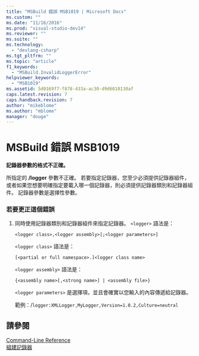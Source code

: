 ```yaml
---
title: "MSBuild 錯誤 MSB1019 | Microsoft Docs"
ms.custom: ""
ms.date: "11/16/2016"
ms.prod: "visual-studio-dev14"
ms.reviewer: ""
ms.suite: ""
ms.technology: 
  - "devlang-csharp"
ms.tgt_pltfrm: ""
ms.topic: "article"
f1_keywords: 
  - "MSBuild.InvalidLoggerError"
helpviewer_keywords: 
  - "MSB1019"
ms.assetid: 5d0169f7-f878-433a-ac30-d9d6010130af
caps.latest.revision: 7
caps.handback.revision: 7
author: "mikeblome"
ms.author: "mblome"
manager: "douge"
---
```

# MSBuild 錯誤 MSB1019
**記錄器參數的格式不正確。**  
  
 所指定的 **\/logger** 參數不正確。  若要指定記錄器，您至少必須提供記錄器組件，或者如果您想要明確指定要載入哪一個記錄器，則必須提供記錄器類別和記錄器組件。  記錄器參數是選擇性參數。  
  
### 若要更正這個錯誤  
  
1.  同時使用記錄器類別和記錄器組件來指定記錄器。  `<logger>` 語法是：  
  
     `<logger class>,<logger assembly>[;<logger parameters>]`  
  
     `<logger class>` 語法是：  
  
    ```  
    [<partial or full namespace>.]<logger class name>  
    ```  
  
     `<logger assembly>` 語法是：  
  
    ```  
    {<assembly name>[,<strong name>] | <assembly file>}  
    ```  
  
     `<logger parameters>` 是選擇項，並且會確實以您輸入的內容傳遞給記錄器。  
  
     範例：\/`logger:XMLLogger,MyLogger,Version=1.0.2,Culture=neutral`  
  
## 請參閱  
 [Command\-Line Reference](../msbuild/msbuild-command-line-reference.md)   
 [組建記錄器](../msbuild/build-loggers.md)